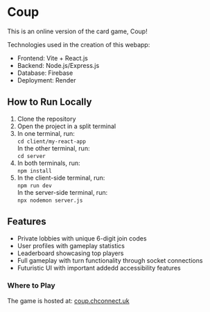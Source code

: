 # Coup

This is an online version of the card game, Coup!

Technologies used in the creation of this webapp:
* Frontend: Vite + React.js 
* Backend: Node.js/Express.js
* Database: Firebase
* Deployment: Render

## How to Run Locally
1. Clone the repository  
2. Open the project in a split terminal  
3. In one terminal, run:  
   `cd client/my-react-app`  
   In the other terminal, run:  
   `cd server`  
4. In both terminals, run:  
   `npm install`  
5. In the client-side terminal, run:  
   `npm run dev`  
   In the server-side terminal, run:  
   `npx nodemon server.js`

## Features
* Private lobbies with unique 6-digit join codes  
* User profiles with gameplay statistics  
* Leaderboard showcasing top players
* Full gameplay with turn functionality through socket connections  
* Futuristic UI with important addedd accessibility features  
   
### Where to Play

The game is hosted at: [coup.chconnect.uk](https://coup.chconnect.uk)
